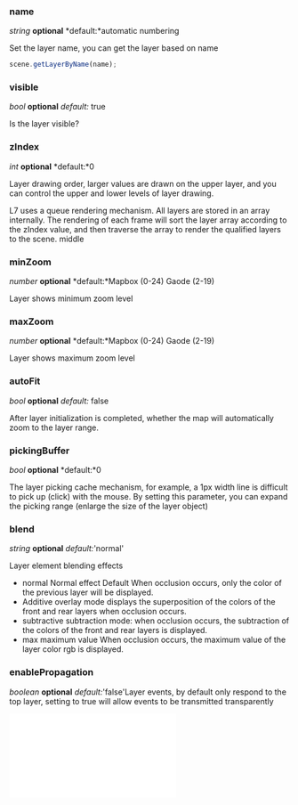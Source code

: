 ### name

<description> *string* **optional** *default:*automatic numbering</description>

Set the layer name, you can get the layer based on name

```javascript
scene.getLayerByName(name);
```

### visible

<description> *bool* **optional** *default:* true</description>

Is the layer visible?

### zIndex

<description> *int* **optional** *default:*0</description>

Layer drawing order, larger values ​​are drawn on the upper layer, and you can control the upper and lower levels of layer drawing.

L7 uses a queue rendering mechanism. All layers are stored in an array internally. The rendering of each frame will sort the layer array according to the zIndex value, and then traverse the array to render the qualified layers to the scene. middle

### minZoom

<description> *number* **optional** *default:*Mapbox (0-24) Gaode (2-19)</description>

Layer shows minimum zoom level

### maxZoom

<description> *number* **optional** *default:*Mapbox (0-24) Gaode (2-19)</description>

Layer shows maximum zoom level

### autoFit

<description> *bool* **optional** *default:* false</description>

After layer initialization is completed, whether the map will automatically zoom to the layer range.

### pickingBuffer

<description> *bool* **optional** *default:*0</description>

The layer picking cache mechanism, for example, a 1px width line is difficult to pick up (click) with the mouse. By setting this parameter, you can expand the picking range (enlarge the size of the layer object)

### blend

<description> *string* **optional** *default:*'normal'</description>

Layer element blending effects

* normal Normal effect Default When occlusion occurs, only the color of the previous layer will be displayed.
* Additive overlay mode displays the superposition of the colors of the front and rear layers when occlusion occurs.
* subtractive subtraction mode: when occlusion occurs, the subtraction of the colors of the front and rear layers is displayed.
* max maximum value When occlusion occurs, the maximum value of the layer color rgb is displayed.

### enablePropagation

<description> *boolean* **optional** *default:*'false'</description>Layer events, by default only respond to the top layer, setting to true will allow events to be transmitted transparently

<embed src="@/docs/api/common/layer/mask_options.en.md"></embed>
